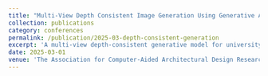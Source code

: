```yaml
---
title: "Multi-View Depth Consistent Image Generation Using Generative AI Models: Application on Architectural Design of University Buildings"
collection: publications
category: conferences
permalink: /publication/2025-03-depth-consistent-generation
excerpt: 'A multi-view depth-consistent generative model for university building design.'
date: 2025-03-01
venue: 'The Association for Computer-Aided Architectural Design Research in Asia (CAADRIA 2025), Tokyo, Japan'
---
```

